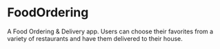 # FoodOrdering
A Food Ordering &amp; Delivery app. Users can choose their favorites from a variety of restaurants and have them delivered to their house. 
